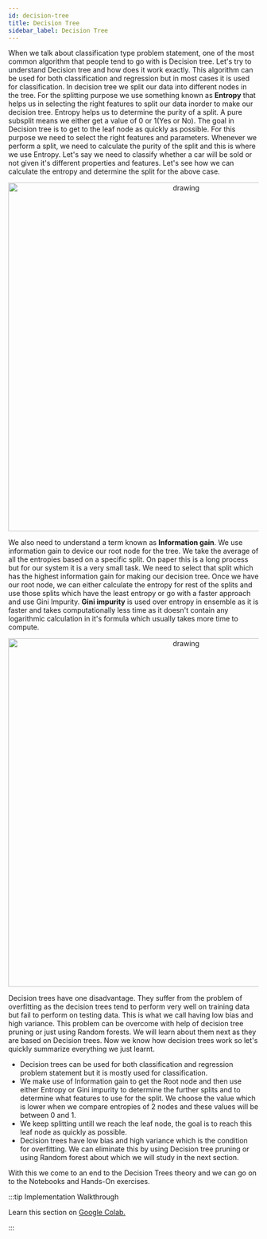 ```yaml
---
id: decision-tree
title: Decision Tree
sidebar_label: Decision Tree
---
```


When we talk about classification type problem statement, one of the most common algorithm that people tend to go with is Decision tree. Let's try to understand Decision tree and how does it work exactly. This algorithm can be used for both classification and regression but in most cases it is used for classification. In decision tree we split our data into different nodes in the tree. For the splitting purpose we use something known as **Entropy** that helps us in selecting the right features to split our data inorder to make our decision tree. Entropy helps us to determine the purity of a split. A pure subsplit means we either get a value of 0 or 1(Yes or No). The goal in Decision tree is to get to the leaf node as quickly as possible. For this purpose we need to select the right features and parameters. Whenever we perform a split, we need to calculate the purity of the split and this is where we use Entropy. Let's say we need to classify whether a car will be sold or not given it's different properties and features. Let's see how we can calculate the entropy and determine the split for the above case.<br/>

<p align="center">
<img src="https://raw.githubusercontent.com/OneStep-elecTROyN/ContentSection/main/Courses/eas_track/Decision%20Trees/DecisionTree-1.png" alt="drawing" width="700"/>
</p>


We also need to understand a term known as **Information gain**. We use information gain to device our root node for the tree. We take the average of all the entropies based on a specific split. On paper this is a long process but for our system it is a very small task. We need to select that split which has the highest information gain for making our decision tree. Once we have our root node, we can either calculate the entropy for rest of the splits and use those splits which have the least entropy or go with a faster approach and use Gini Impurity. **Gini impurity** is used over entropy in ensemble as it is faster and takes computationally less time as it doesn't contain any logarithmic calculation in it's formula which usually takes more time to compute. <br/>

<p align="center">
<img src="https://raw.githubusercontent.com/OneStep-elecTRON/ContentSection/main/Courses/easy_track/Decision%20Trees/DecisionTree-2.png" alt="drawing" width="700"/>
</p>

Decision trees have one disadvantage. They suffer from the problem of overfitting as the decision trees tend to perform very well on training data but fail to perform on testing data. This is what we call having low bias and high variance. This problem can be overcome with help of decision tree pruning or just using Random forests. We will learn about them next as they are based on Decision trees. Now we know how decision trees work so let's quickly summarize everything we just learnt. <br/>

- Decision trees can be used for both classification and regression problem statement but it is mostly used for classification.
- We make use of Information gain to get the Root node and then use either Entropy or Gini impurity to determine the further splits and to determine what features to use for the split. We choose the value which is lower when we compare entropies of 2 nodes and these values will be between 0 and 1.
- We keep splitting untill we reach the leaf node, the goal is to reach this leaf node as quickly as possible.
- Decision trees have low bias and high variance which is the condition for overfitting. We can eliminate this by using Decision tree pruning or using Random forest about which we will study in the next section.


With this we come to an end to the Decision Trees theory and we can go on to the Notebooks and Hands-On exercises. <br/>

:::tip Implementation Walkthrough

Learn this section on <a href='https://colab.research.google.com/drive/1qYanhuNI6e9-ohaNSf2G28Z34AljRyuT?usp=sharing'>Google Colab.</a>

:::
